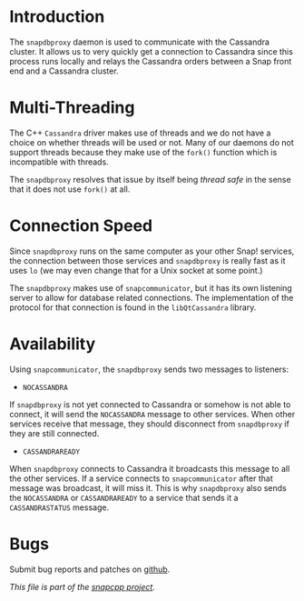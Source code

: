 
Introduction
============

The `snapdbproxy` daemon is used to communicate with the Cassandra
cluster. It allows us to very quickly get a connection to Cassandra
since this process runs locally and relays the Cassandra orders
between a Snap front end and a Cassandra cluster.


Multi-Threading
===============

The C++ `Cassandra` driver makes use of threads and we do not have a
choice on whether threads will be used or not. Many of our daemons
do not support threads because they make use of the `fork()` function
which is incompatible with threads.

The `snapdbproxy` resolves that issue by itself being _thread safe_
in the sense that it does not use `fork()` at all.


Connection Speed
================

Since `snapdbproxy` runs on the same computer as your other Snap!
services, the connection between those services and `snapdbproxy`
is really fast as it uses `lo` (we may even change that for a
Unix socket at some point.)

The `snapdbproxy` makes use of `snapcommunicator`, but it has
its own listening server to allow for database related
connections. The implementation of the protocol for that connection
is found in the `libQtCassandra` library.


Availability
============

Using `snapcommunicator`, the `snapdbproxy` sends two messages to
listeners:

* `NOCASSANDRA`

If `snapdbproxy` is not yet connected to Cassandra or somehow is not
able to connect, it will send the `NOCASSANDRA` message to other
services. When other services receive that message, they should
disconnect from `snapdbproxy` if they are still connected.

* `CASSANDRAREADY`

When `snapdbproxy` connects to Cassandra it broadcasts this message
to all the other services. If a service connects to `snapcommunicator`
after that message was broadcast, it will miss it. This is why
`snapdbproxy` also sends the `NOCASSANDRA` or `CASSANDRAREADY` to
a service that sends it a `CASSANDRASTATUS` message.


Bugs
====

Submit bug reports and patches on
[github](https://github.com/m2osw/snapwebsites/issues).


_This file is part of the [snapcpp project](https://snapwebsites.org/)._
